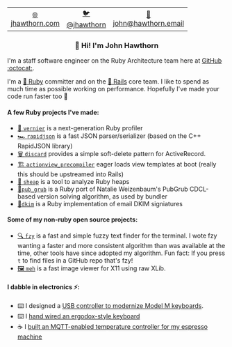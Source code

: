 <table align=center>
  <tr>
    <td align=center><a href="https://www.johnhawthorn.com/">🌐<br/>jhawthorn.com</td>
    <td align=center><a href="https://twitter.com/jhawthorn">🐦<br/>@jhawthorn</a></td>
    <td align=center><a href="mailto:john@hawthorn.email">📧<br/>john@hawthorn.email</a></td>
  </tr>
</table>

<h3 align="center">👋 Hi! I'm John Hawthorn</h3>


I'm a staff software engineer on the Ruby Architecture team here at [GitHub :octocat:](https://github.com/github).

I'm a [💎 Ruby](https://github.com/ruby/ruby) committer and on the [🚋 Rails](https://github.com/rails/rails) core team. I like to spend as much time as possible working on performance. Hopefully I've made your code run faster too 🤗 
<h4>A few Ruby projects I've made:</h4>

* [📏 `vernier`](https://github.com/jhawthorn/vernier) is a next-generation Ruby profiler
* [🏎️ `rapidjson`](https://github.com/jhawthorn/rapidjson-ruby) is a fast JSON parser/serializer (based on the C++ RapidJSON library)
* [🗑 `discard`](https://github.com/jhawthorn/discard) provides a simple soft-delete pattern for ActiveRecord.
* [🏗️ `actionview_precompiler`](https://github.com/jhawthorn/actionview_precompiler) eager loads view templates at boot (really this should be upstreamed into Rails)
* [🐑 `sheap`](https://github.com/jhawthorn/dkim) is a tool to analyze Ruby heaps
* [🍔`pub_grub`](https://github.com/jhawthorn/pub_grub) is a Ruby port of Natalie Weizenbaum's PubGrub CDCL-based version solving algorithm, as used by bundler
* [📧`dkim`](https://github.com/jhawthorn/dkim) is a Ruby implementation of email DKIM signiatures

<h4>Some of my non-ruby open source projects:</h4>

* [🔍 `fzy`](https://github.com/jhawthorn/fzy) is a fast and simple fuzzy text finder for the terminal. I wote fzy wanting a faster and more consistent algorithm than was available at the time, other tools have since adopted my algorithm. Fun fact: If you press `t` to find files in a GitHub repo that's fzy!
* [🖼️ `meh`](https://github.com/jhawthorn/meh/) is a fast image viewer for X11 using raw XLib.

<h4>I dabble in electronics ⚡:</h4>

* ⌨️ I designed a [USB controller to modernize Model M keyboards](https://www.johnhawthorn.com/2020/07/modelh-keyboard-controller/).
* ⌨️ I [hand wired an ergodox-style keyboard](https://www.johnhawthorn.com/2020/05/building-a-homemade-keyboard/)
* ☕ I [built an MQTT-enabled temperature controller for my espresso machine](https://github.com/jhawthorn/espresso)
